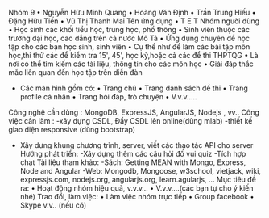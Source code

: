 Nhóm 9
•	Nguyễn Hữu Minh Quang
•	Hoàng Văn Định
•	Trần Trung Hiếu
•	Đặng Hữu Tiến
•	Vũ Thị Thanh Mai
Tên ứng dụng
•	T E T
Nhóm người dùng
•	Học sinh các khối tiểu học, trung học, phổ thông
•	Sinh viên thuộc các trường đại học, cao đẳng trên cả nước
Mô Tả
•	Ứng dụng chuyên để học tập cho các bạn học sinh, sinh viên
•	Cụ thể như để làm các bài tập môn học,thi thử các đề kiểm tra 15', 45', học kỳ,hoặc cả các đề thi THPTQG
•	Là nơi có thể tìm kiếm các tài liệu, thông tin cho các môn học
•	Giải đáp thắc mắc liên quan đến học tập trên diễn đàn 

- Các màn hình gồm có:
•	Trang chủ 
•	Trang danh sách đề thi 
•	Trang profile cá nhân
•	Trang hỏi đáp, trò chuyện
•	V.v.v…..

Công nghệ cần dùng : MongoDB, ExpressJS, AngularJS, Nodejs , vv..
Công việc cần làm :
-xây dựng CSDL, Đẩy CSDL lên online(dùng mlab)
-thiết kế giao diện responsive (dùng bootstrap)
- Xây dựng khung chương trình, server, viết các thao tác API cho server
Hướng phát triển: 
-Xây dựng thêm các câu hỏi đố vui quiz
-Tích hợp chat
Tài liệu tham khảo:
-Sách: Getting MEAN with Mongo, Express, Node and Angular
-Web: Mongodb, Mongoose, w3school, vietjack, wiki, expressjs.com, nodejs.org, angularjs.org, learn.agularjs, ...
Mục tiêu đề ra:
•	Hoạt động nhóm hiệu quả, v.v.v…
•	V.v.v….(các bạn tự cho ý kiến nhé)
Trao đổi, làm việc:
•	Làm việc nhóm trực tiếp
•	Group facebook
•	Skype v.v.. (nếu có)	

